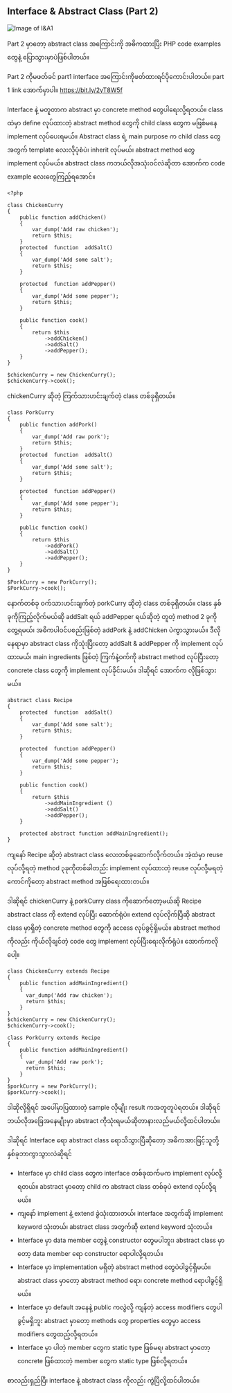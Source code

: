 ## Interface & Abstract Class (Part 2)

![Image of I&A1](https://raw.githubusercontent.com/HlaingTinHtun/OOP-Design-Patterns-In-PHP/master/images/interface-abstract-part2.png)

Part 2 မှာတော့ abstract class အကြောင်းကို အဓိကထားပြီး PHP code examples တွေနဲ့ ပြောသွားမှာပဲဖြစ်ပါတယ်။

Part 2 ကိုမဖတ်ခင် part1 interface အကြောင်းကိုဖတ်ထားရင်ပိုကောင်းပါတယ်။ part 1 link အောက်မှာပါ။
https://bit.ly/2yT8W5f

Interface နဲ့ မတူတာက abstract မှာ concrete method တွေပါရေးလို့ရတယ်။ class ထဲမှာ define လုပ်ထားတဲ့ abstract method တွေကို child class တွေက မဖြစ်မနေ implement လုပ်ပေးရမယ်။ Abstract class ရဲ့ main purpose က child class တွေအတွက် template လေးလိုပုံစံပဲ၊ inherit လုပ်မယ်၊ abstract method တွေ implement လုပ်မယ်။ abstract class ကဘယ်လိုအသုံးဝင်လဲဆိုတာ အောက်က code example လေးတွေကြည့်ရအောင်။
```
<?php

class ChickenCurry
{
    public function addChicken()
    {
        var_dump('Add raw chicken');
        return $this;
    }
    protected  function  addSalt()
    {
        var_dump('Add some salt');
        return $this;
    }

    protected  function addPepper()
    {
        var_dump('Add some pepper');
        return $this;
    }

    public function cook()
    {
        return $this
            ->addChicken()
            ->addSalt()
            ->addPepper();
    }
}

$chickenCurry = new ChickenCurry();
$chickenCurry->cook();

```
chickenCurry ဆိုတဲ့ ကြက်သားဟင်းချက်တဲ့ class တစ်ခုရှိတယ်။

```
class PorkCurry
{
    public function addPork()
    {
        var_dump('Add raw pork');
        return $this;
    }
    protected  function  addSalt()
    {
        var_dump('Add some salt');
        return $this;
    }

    protected  function addPepper()
    {
        var_dump('Add some pepper');
        return $this;
    }

    public function cook()
    {
        return $this
            ->addPork()
            ->addSalt()
            ->addPepper();
    }
}

$PorkCurry = new PorkCurry();
$PorkCurry->cook();
```
နောက်တစ်ခု ဝက်သားဟင်းချက်တဲ့ porkCurry ဆိုတဲ့ class တစ်ခုရှိတယ်။ class နှစ်ခုကိုကြည့်လိုက်မယ်ဆို addSalt ရယ် addPepper ရယ်ဆိုတဲ့ တူတဲ့ method 2 ခုကိုတွေ့ရမယ်၊ အဓိကပါဝင်ပစည်းဖြစ်တဲ့ addPork နဲ့ addChicken ပဲကွာသွားမယ်။ ဒီလိုနေရာမှာ abstract class ကိုသုံးပြီးတော့ addSalt & addPepper ကို implement လုပ်ထားမယ်၊ main ingredients ဖြစ်တဲ့ ကြက်နဲ့ဝက်ကို abstract method လုပ်ပြီးတော့ concrete class တွေကို implement လုပ်ခိုင်းမယ်။ ဒါဆိုရင် အောက်က လိုဖြစ်သွားမယ်။

```
abstract class Recipe
{
    protected  function  addSalt()
    {
        var_dump('Add some salt');
        return $this;
    }

    protected  function addPepper()
    {
        var_dump('Add some pepper');
        return $this;
    }

    public function cook()
    {
        return $this
            ->addMainIngredient ()
            ->addSalt()
            ->addPepper();
    }

    protected abstract function addMainIngredient();
}

```
ကျနော် Recipe ဆိုတဲ့ abstract class လေးတစ်ခုဆောက်လိုက်တယ်။ အဲ့ထဲမှာ reuse လုပ်လို့ရတဲ့ method ၃ခုကိုတစ်ခါတည်း implement လုပ်ထားတဲ့ reuse လုပ်လို့မရတဲ့ကောင်ကိုတော့ abstract method အဖြစ်ရေးထားတယ်။

ဒါဆိုရင် chickenCurry နဲ့ porkCurry class ကိုဆောက်တော့မယ်ဆို Recipe abstract class ကို extend လုပ်ပြီး ဆောက်ရုံပဲ။ extend လုပ်လိုက်ပြီဆို abstract class မှာရှိတဲ့ concrete method တွေကို access လုပ်ခွင့်ရှိမယ်။ abstract method ကိုလည်း ကိုယ်လိုချင်တဲ့ code တွေ implement လုပ်ပြီးရေးလိုက်ရုံပဲ။ အောက်ကလိုပေါ့။

```
class ChickenCurry extends Recipe
{
    public function addMainIngredient()
    {
      var_dump('Add raw chicken');
      return $this;
    }
}
$chickenCurry = new ChickenCurry();
$chickenCurry->cook();

class PorkCurry extends Recipe
{
    public function addMainIngredient()
    {
      var_dump('Add raw pork');
      return $this;
    }
}
$porkCurry = new PorkCurry();
$porkCurry->cook();
```
ဒါဆိုလို့ရှိရင် အပေါ်မှာပြထားတဲ့ sample လိုမျိုး result ကအတူတူပဲရတယ်။ ဒါဆိုရင် ဘယ်လိုအခြေအနေမျိုးမှာ abstract ကိုသုံးရမယ်ဆိုတာနားလည်မယ်လို့ထင်ပါတယ်။

ဒါဆိုရင် Interface ရော abstract class ရောသိသွားပြီဆိုတော့ အဓိကအားဖြင့်သူတို့နှစ်ခုဘာကွာသွားလဲဆိုရင်

-	Interface မှာ child class တွေက interface တစ်ခုထက်မက implement လုပ်လို့ရတယ်။ abstract မှာတော့ child က abstract class တစ်ခုပဲ extend လုပ်လို့ရမယ်။
-	ကျနော် implement နဲ့ extend ခွဲသုံးထားတယ်၊ interface အတွက်ဆို implement keyword သုံးတယ်၊ abstract class အတွက်ဆို extend keyword သုံးတယ်။
-	Interface မှာ data member တွေနဲ့ constructor တွေမပါဘူး၊ abstract class မှာတော့ data member ရော constructor ရောပါလို့ရတယ်။
-	Interface မှာ implementation မရှိတဲ့ abstract method တွေပဲပါခွင့်ရှိမယ်။ abstract class မှာတော့ abstract method ရော၊ concrete method ရောပါခွင့်ရှိမယ်။
-	Interface မှာ default အနေနဲ့ public ကလွဲလို့ ကျန်တဲ့ access modifiers တွေပါခွင့်မရှိဘူး abstract မှာတော့ methods တွေ properties တွေမှာ access modifiers တွေထည့်လို့ရတယ်။
-	Interface မှာ ပါတဲ့ member တွေက static type ဖြစ်မရ၊ abstract မှာတော့ concrete ဖြစ်ထားတဲ့ member တွေက static type ဖြစ်လို့ရတယ်။

စာလည်းရှည်ပြီ၊ interface နဲ့ abstract class ကိုလည်း ကွဲပြီလို့ထင်ပါတယ်။
